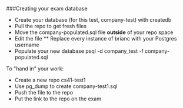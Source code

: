 ###Creating your exam database

* Create your database (for this test, company-test) with createdb
* Pull the repo to get fresh files
* Move the company-populated.sql file __outside__ of your repo space
* Edit the file
** Replace every instance of brianc with your Postgres username
* Populate your new database psql -d company_test -f company-populated.sql

To "hand in" your work:
* Create a new repo cs41-test1
* Use pg_dump to create company-test1.sql
* Push the file to the repo
* Put the link to the repo on the exam
